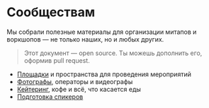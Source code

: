 # Сообществам
Мы собрали полезные материалы для организации митапов и воркшопов — не только наших, но и любых других.
> Этот документ — open source. Ты можешь дополнить его, оформив pull request.
- [Площадки](https://github.com/RndTechCommunity/RndTech/tree/master/community/places.md) и пространства для проведения мероприятий
- [Фотографы](https://github.com/RndTechCommunity/RndTech/tree/master/community/photo.md), операторы и видеографы
- [Кейтеринг](https://github.com/RndTechCommunity/RndTech/tree/master/community/food.md), кофе и всё, что касается еды
- [Подготовка спикеров](https://github.com/RndTechCommunity/RndTech/tree/master/community/speakers.md)
